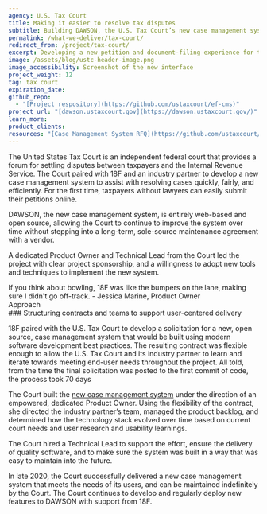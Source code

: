 ```yaml
---
agency: U.S. Tax Court
title: Making it easier to resolve tax disputes
subtitle: Building DAWSON, the U.S. Tax Court’s new case management system
permalink: /what-we-deliver/tax-court/
redirect_from: /project/tax-court/
excerpt: Developing a new petition and document-filing experience for taxpayers without lawyers, and a better case management workflow for Tax Court employees
image: /assets/blog/ustc-header-image.png
image_accessibility: Screenshot of the new interface
project_weight: 12
tag: tax court
expiration_date:
github_repo:
  - "[Project respository](https://github.com/ustaxcourt/ef-cms)"
project_url: "[dawson.ustaxcourt.gov](https://dawson.ustaxcourt.gov/)"
learn_more:
product_clients:
resources: "[Case Management System RFQ](https://github.com/ustaxcourt/case-management-rfq)"
---
```


The United States Tax Court is an independent federal court that provides a forum for settling disputes between taxpayers and the Internal Revenue Service. The Court paired with 18F and an industry partner to develop a new case management system to assist with resolving cases quickly, fairly, and efficiently. For the first time, taxpayers without lawyers can easily submit their petitions online. 

DAWSON, the new case management system, is entirely web-based and open source, allowing the Court to continue to improve the system over time without stepping into a long-term, sole-source maintenance agreement with a vendor. 

A dedicated Product Owner and Technical Lead from the Court led the project with clear project sponsorship, and a willingness to adopt new tools and techniques to implement the new system.

<div class="testimonial-blockquote">
  If you think about bowling, 18F was like the bumpers on the lane, making sure I didn't go off-track.
    <span>- Jessica Marine, Product Owner</span>
</div>

<div class="case-study-preheader margin-top-6">Approach</div>
### Structuring contracts and teams to support user-centered delivery

18F paired with the U.S. Tax Court to develop a solicitation for a new, open source, case management system that would be built using modern software development best practices. The resulting contract was flexible enough to allow the U.S. Tax Court and its industry partner to learn and iterate towards meeting end-user needs throughout the project. All told, from the time the final solicitation was posted to the first commit of code, the process took 70 days

The Court built the [new case management system](https://dawson.ustaxcourt.gov/) under the direction of an empowered, dedicated Product Owner. Using the flexibility of the contract, she directed the industry partner’s team, managed the product backlog, and determined how the technology stack evolved over time based on current court needs and user research and usability learnings. 

The Court hired a Technical Lead to support the effort, ensure the delivery of quality software, and to make sure the system was built in a way that was easy to maintain into the future. 

In late 2020, the Court successfully delivered a new case management system that meets the needs of its users, and can be maintained indefinitely by the Court. The Court continues to develop and regularly deploy new features to DAWSON with support from 18F.
